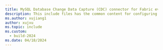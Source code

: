 ```yaml
---
title: MySQL Database Change Data Capture (CDC) connector for Fabric event streams
description: This include files has the common content for configuring an MySQL Database Change Data Capture (CDC) connector for Fabric event streams and Real-time hub. 
ms.author: xujiang1
author: xujxu 
ms.topic: include
ms.custom:
  - build-2024
ms.date: 04/18/2024
---
```


